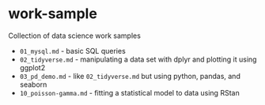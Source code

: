 # work-sample
Collection of data science work samples

+ `01_mysql.md` - basic SQL queries
+ `02_tidyverse.md` - manipulating a data set with dplyr and plotting it using ggplot2
+ `03_pd_demo.md` - like `02_tidyverse.md` but using python, pandas, and seaborn
+ `10_poisson-gamma.md` - fitting a statistical model to data using RStan

